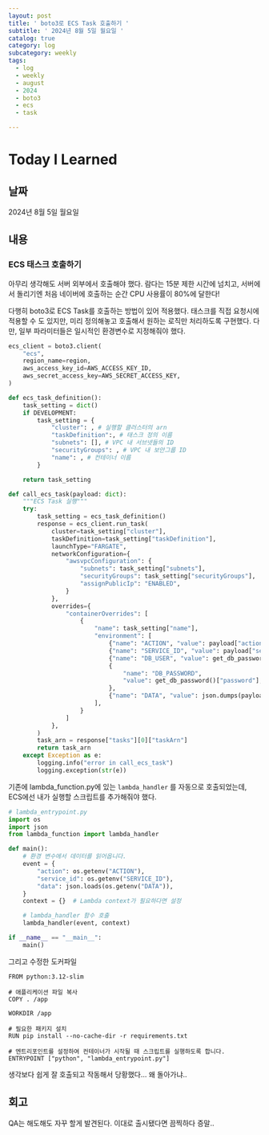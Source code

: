 ```yaml
---
layout: post
title: ' boto3로 ECS Task 호출하기 '
subtitle: ' 2024년 8월 5일 월요일 '
catalog: true
category: log
subcategory: weekly
tags:
  - log
  - weekly
  - august
  - 2024
  - boto3
  - ecs
  - task

---
```


# Today I Learned

## 날짜

2024년 8월 5일 월요일

## 내용

### ECS 태스크 호출하기

아무리 생각해도 서버 외부에서 호출해야 했다. 람다는 15분 제한 시간에 넘치고, 서버에서 돌리기엔 처음 네이버에 호출하는 순간 CPU 사용률이 80%에 달한다!

 다행히 boto3로 ECS Task를 호출하는 방법이 있어 적용했다. 태스크를 직접 요청시에 적용할 수 도 있지만, 미리 정의해놓고 호출해서 원하는 로직만 처리하도록 구현했다. 다만, 일부 파라미터들은 일시적인 환경변수로 지정해줘야 했다.

```python
ecs_client = boto3.client(
    "ecs",
    region_name=region,
    aws_access_key_id=AWS_ACCESS_KEY_ID,
    aws_secret_access_key=AWS_SECRET_ACCESS_KEY,
)

def ecs_task_definition():
    task_setting = dict()
    if DEVELOPMENT:
        task_setting = {
            "cluster": , # 실행할 클러스터의 arn
            "taskDefinition":, # 태스크 정의 이름
            "subnets": [], # VPC 내 서브넷들의 ID
            "securityGroups": , # VPC 내 보안그룹 ID
            "name": , # 컨테이너 이름
        }

    return task_setting

def call_ecs_task(payload: dict):
    """ECS Task 실행"""
    try:
        task_setting = ecs_task_definition()
        response = ecs_client.run_task(
            cluster=task_setting["cluster"],
            taskDefinition=task_setting["taskDefinition"],
            launchType="FARGATE",
            networkConfiguration={
                "awsvpcConfiguration": {
                    "subnets": task_setting["subnets"],
                    "securityGroups": task_setting["securityGroups"],
                    "assignPublicIp": "ENABLED",
                }
            },
            overrides={
                "containerOverrides": [
                    {
                        "name": task_setting["name"],
                        "environment": [
                            {"name": "ACTION", "value": payload["action"]},
                            {"name": "SERVICE_ID", "value": payload["service_id"]},
                            {"name": "DB_USER", "value": get_db_password()["username"]},
                            {
                                "name": "DB_PASSWORD",
                                "value": get_db_password()["password"],
                            },
                            {"name": "DATA", "value": json.dumps(payload["data"])},
                        ],
                    }
                ]
            },
        )
        task_arn = response["tasks"][0]["taskArn"]
        return task_arn
    except Exception as e:
        logging.info("error in call_ecs_task")
        logging.exception(str(e))
```

기존에 lambda_function.py에 있는 `lambda_handler` 를 자동으로 호출되었는데, ECS에선 내가 실행할 스크립트를 추가해줘야 했다.

 

```python
# lambda_entrypoint.py
import os
import json
from lambda_function import lambda_handler

def main():
    # 환경 변수에서 데이터를 읽어옵니다.
    event = {
        "action": os.getenv("ACTION"),
        "service_id": os.getenv("SERVICE_ID"),
        "data": json.loads(os.getenv("DATA")),
    }
    context = {}  # Lambda context가 필요하다면 설정

    # lambda_handler 함수 호출
    lambda_handler(event, context)

if __name__ == "__main__":
    main()

```

그리고 수정한 도커파일

```docker
FROM python:3.12-slim

# 애플리케이션 파일 복사
COPY . /app

WORKDIR /app

# 필요한 패키지 설치
RUN pip install --no-cache-dir -r requirements.txt

# 엔트리포인트를 설정하여 컨테이너가 시작될 때 스크립트를 실행하도록 합니다.
ENTRYPOINT ["python", "lambda_entrypoint.py"]
```

생각보다 쉽게 잘 호출되고 작동해서 당황했다… 왜 돌아가냐..

## 회고

QA는 해도해도 자꾸 할게 발견된다. 이대로 출시됐다면 끔찍하다 증말..